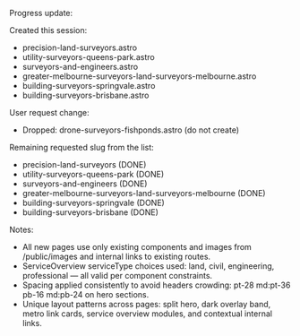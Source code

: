 Progress update:

Created this session:
- precision-land-surveyors.astro
- utility-surveyors-queens-park.astro
- surveyors-and-engineers.astro
- greater-melbourne-surveyors-land-surveyors-melbourne.astro
- building-surveyors-springvale.astro
- building-surveyors-brisbane.astro

User request change:
- Dropped: drone-surveyors-fishponds.astro (do not create)

Remaining requested slug from the list:
- precision-land-surveyors (DONE)
- utility-surveyors-queens-park (DONE)
- surveyors-and-engineers (DONE)
- greater-melbourne-surveyors-land-surveyors-melbourne (DONE)
- building-surveyors-springvale (DONE)
- building-surveyors-brisbane (DONE)

Notes:
- All new pages use only existing components and images from /public/images and internal links to existing routes.
- ServiceOverview serviceType choices used: land, civil, engineering, professional — all valid per component constraints.
- Spacing applied consistently to avoid headers crowding: pt-28 md:pt-36 pb-16 md:pb-24 on hero sections.
- Unique layout patterns across pages: split hero, dark overlay band, metro link cards, service overview modules, and contextual internal links.
